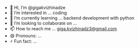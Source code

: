 - 👋 Hi, I’m @gigakvizhinadze
- 👀 I’m interested in ... coding
- 🌱 I’m currently learning ... backend development with python
- 💞️ I’m looking to collaborate on ...
- 📫 How to reach me ... giga.kvizhinadz3@gmail.com
- 😄 Pronouns: ...
- ⚡ Fun fact: ...

